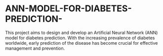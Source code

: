 # ANN-MODEL-FOR-DIABETES-PREDICTION-
This project aims to design and develop an Artificial Neural Network (ANN) model for diabetes prediction. With the increasing prevalence of diabetes worldwide, early prediction of the disease has become crucial for effective management and prevention. 
